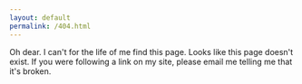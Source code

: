 ```yaml
---
layout: default
permalink: /404.html
---
```


Oh dear. I can't for the life of me find this page. Looks like this page doesn't exist. If you were following a
link on my site, please email me telling me that it's broken.
